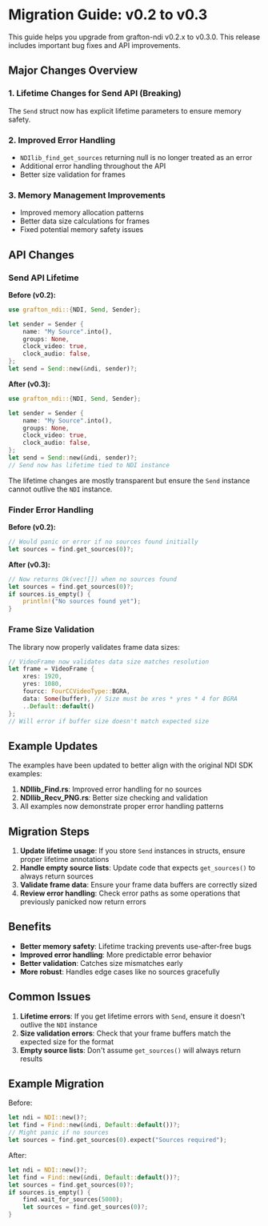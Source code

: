 # Migration Guide: v0.2 to v0.3

This guide helps you upgrade from grafton-ndi v0.2.x to v0.3.0. This release includes important bug fixes and API improvements.

## Major Changes Overview

### 1. Lifetime Changes for Send API (Breaking)

The `Send` struct now has explicit lifetime parameters to ensure memory safety.

### 2. Improved Error Handling

- `NDIlib_find_get_sources` returning null is no longer treated as an error
- Additional error handling throughout the API
- Better size validation for frames

### 3. Memory Management Improvements

- Improved memory allocation patterns
- Better data size calculations for frames
- Fixed potential memory safety issues

## API Changes

### Send API Lifetime

**Before (v0.2):**
```rust
use grafton_ndi::{NDI, Send, Sender};

let sender = Sender {
    name: "My Source".into(),
    groups: None,
    clock_video: true,
    clock_audio: false,
};
let send = Send::new(&ndi, sender)?;
```

**After (v0.3):**
```rust
use grafton_ndi::{NDI, Send, Sender};

let sender = Sender {
    name: "My Source".into(),
    groups: None,
    clock_video: true,
    clock_audio: false,
};
let send = Send::new(&ndi, sender)?;
// Send now has lifetime tied to NDI instance
```

The lifetime changes are mostly transparent but ensure the `Send` instance cannot outlive the `NDI` instance.

### Finder Error Handling

**Before (v0.2):**
```rust
// Would panic or error if no sources found initially
let sources = find.get_sources(0)?;
```

**After (v0.3):**
```rust
// Now returns Ok(vec![]) when no sources found
let sources = find.get_sources(0)?;
if sources.is_empty() {
    println!("No sources found yet");
}
```

### Frame Size Validation

The library now properly validates frame data sizes:

```rust
// VideoFrame now validates data size matches resolution
let frame = VideoFrame {
    xres: 1920,
    yres: 1080,
    fourcc: FourCCVideoType::BGRA,
    data: Some(buffer), // Size must be xres * yres * 4 for BGRA
    ..Default::default()
};
// Will error if buffer size doesn't match expected size
```

## Example Updates

The examples have been updated to better align with the original NDI SDK examples:

1. **NDIlib_Find.rs**: Improved error handling for no sources
2. **NDIlib_Recv_PNG.rs**: Better size checking and validation
3. All examples now demonstrate proper error handling patterns

## Migration Steps

1. **Update lifetime usage**: If you store `Send` instances in structs, ensure proper lifetime annotations
2. **Handle empty source lists**: Update code that expects `get_sources()` to always return sources
3. **Validate frame data**: Ensure your frame data buffers are correctly sized
4. **Review error handling**: Check error paths as some operations that previously panicked now return errors

## Benefits

- **Better memory safety**: Lifetime tracking prevents use-after-free bugs
- **Improved error handling**: More predictable error behavior
- **Better validation**: Catches size mismatches early
- **More robust**: Handles edge cases like no sources gracefully

## Common Issues

1. **Lifetime errors**: If you get lifetime errors with `Send`, ensure it doesn't outlive the `NDI` instance
2. **Size validation errors**: Check that your frame buffers match the expected size for the format
3. **Empty source lists**: Don't assume `get_sources()` will always return results

## Example Migration

Before:
```rust
let ndi = NDI::new()?;
let find = Find::new(&ndi, Default::default())?;
// Might panic if no sources
let sources = find.get_sources(0).expect("Sources required");
```

After:
```rust
let ndi = NDI::new()?;
let find = Find::new(&ndi, Default::default())?;
let sources = find.get_sources(0)?;
if sources.is_empty() {
    find.wait_for_sources(5000);
    let sources = find.get_sources(0)?;
}
```